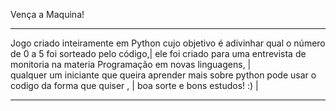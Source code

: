 Vença a Maquina!
______________________________________________________________________________________________________________
Jogo criado inteiramente em Python cujo objetivo é adivinhar qual o número de 0 a 5 foi sorteado pelo código,|
ele foi criado para uma entrevista de monitoria na materia Programação em novas linguagens,                  |		  
qualquer um iniciante que queira aprender mais sobre python pode usar o codigo da forma que quiser ,         |
boa sorte e bons estudos! :)                                                                                 |
______________________________________________________________________________________________________________  				
